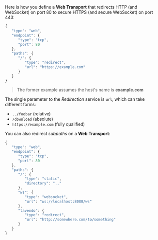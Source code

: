 Here is how you define a **Web Transport** that redirects HTTP (and WebSocket) on port 80 to secure HTTPS (and secure WebSocket) on port 443:

```javascript
{
   "type": "web",
   "endpoint": {
      "type": "tcp",
      "port": 80
   },
   "paths": {
      "/": {
         "type": "redirect",
         "url": "https://example.com"
      }
   }
}
```
> The former example assumes the host's name is **example.com**


The single parameter to the *Redirection* service is `url`, which can take different forms:

 * `../foobar` (relative)
 * `/download` (absolute)
 * `https://example.com` (fully qualified)

You can also redirect *subpaths* on a **Web Transport**:

```javascript
{
   "type": "web",
   "endpoint": {
      "type": "tcp",
      "port": 80
   },
   "paths": {
      "/": {
         "type": "static",
         "directory": ".."
      },
      "ws": {
         "type": "websocket",
         "url": "ws://localhost:8080/ws"
      },
      "tavendo": {
         "type": "redirect",
         "url": "http://somewhere.com/to/something"
      }
   }
}
```

